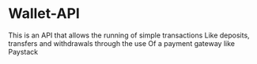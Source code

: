 # Wallet-API

This is an API that allows the running of simple transactions
Like deposits, transfers and withdrawals through the use
Of a payment gateway like Paystack
